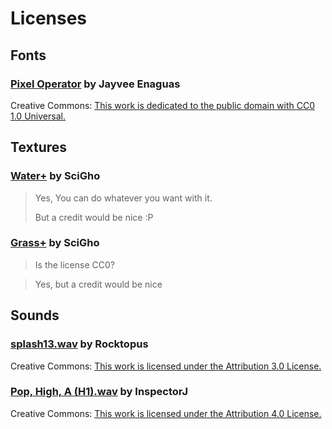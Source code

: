 # Licenses

## Fonts

### [Pixel Operator](https://www.dafont.com/pixel-operator.font) by Jayvee Enaguas

Creative Commons: [This work is dedicated to the public domain with CC0 1.0 Universal.](https://creativecommons.org/publicdomain/zero/1.0/)

## Textures

### [Water+](https://ninjikin.itch.io/water) by SciGho

> Yes, You can do whatever you want with it.
>
> But a credit would be nice :P

### [Grass+](https://ninjikin.itch.io/grass) by SciGho

> Is the license CC0?

> Yes, but a credit would be nice

</details>

## Sounds

### [splash13.wav](https://freesound.org/people/Rocktopus/sounds/233418/) by Rocktopus

Creative Commons: [This work is licensed under the Attribution 3.0 License.](https://creativecommons.org/licenses/by/3.0/)

### [Pop, High, A (H1).wav](https://freesound.org/people/InspectorJ/sounds/411642/) by InspectorJ

Creative Commons: [This work is licensed under the Attribution 4.0 License.](https://creativecommons.org/licenses/by/4.0/)